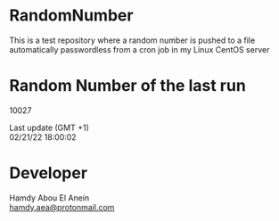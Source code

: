 # RandomNumber    
This is a test repository where a random number is pushed to a file automatically passwordless from a cron job in my Linux CentOS server    
# Random Number of the last run   
10027
      
Last update (GMT +1)    
02/21/22 18:00:02
# Developer    
Hamdy Abou El Anein   
hamdy.aea@protonmail.com
